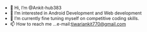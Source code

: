 - 👋 Hi, I’m @Ankit-hub383
- 👀 I’m interested in Android Development and Web development
- 🌱 I’m currently fine tuning myself on competitive coding skills.
- 📫 How to reach me ...e-mail:tiwariankit770@gmail.com

<!---
Ankit-hub383/Ankit-hub383 is a ✨ special ✨ repository because its `README.md` (this file) appears on your GitHub profile.
You can click the Preview link to take a look at your changes.
--->
